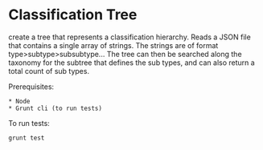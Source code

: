 Classification Tree
===============

create a tree that represents a classification hierarchy. Reads a JSON file that contains a single array of strings. The strings are of format type>subtype>subsubtype... The tree can then be searched along the taxonomy for the subtree that defines the sub types, and can also return a total count of sub types.

Prerequisites:

    * Node
    * Grunt cli (to run tests)

To run tests:

```sh
grunt test
```
